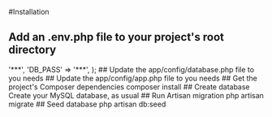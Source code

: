#Installation
 ## Add an .env.php file to your project's root directory
 <?php
 return array(
     'DB_USER' => '***',
     'DB_PASS' => '***',
 );
 
 ## Update the app/config/database.php file to you needs
 ## Update the app/config/app.php file to you needs
 ## Get the project's Composer dependencies
    composer install
    
 ## Create database
 Create your MySQL database, as usual
 
 ## Run Artisan migration
    php artisan migrate
 
 ## Seed database
    php artisan db:seed